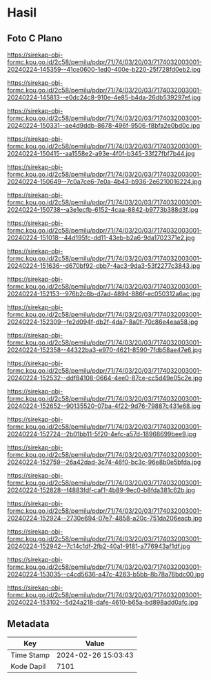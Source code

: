 # Hasil

## Foto C Plano

https://sirekap-obj-formc.kpu.go.id/2c58/pemilu/pdpr/71/74/03/20/03/7174032003001-20240224-145359--41ce0600-1ed0-400e-b220-25f728fd0eb2.jpg

https://sirekap-obj-formc.kpu.go.id/2c58/pemilu/pdpr/71/74/03/20/03/7174032003001-20240224-145813--e0dc24c8-910e-4e85-b4da-26db539297ef.jpg

https://sirekap-obj-formc.kpu.go.id/2c58/pemilu/pdpr/71/74/03/20/03/7174032003001-20240224-150331--ae4d9ddb-8678-496f-9506-f8bfa2e0bd0c.jpg

https://sirekap-obj-formc.kpu.go.id/2c58/pemilu/pdpr/71/74/03/20/03/7174032003001-20240224-150415--aa1558e2-a93e-4f0f-b345-33f27fbf7b44.jpg

https://sirekap-obj-formc.kpu.go.id/2c58/pemilu/pdpr/71/74/03/20/03/7174032003001-20240224-150649--7c0a7ce6-7e0a-4b43-b936-2e6210016224.jpg

https://sirekap-obj-formc.kpu.go.id/2c58/pemilu/pdpr/71/74/03/20/03/7174032003001-20240224-150738--a3e1ecfb-6152-4caa-8842-b9773b388d3f.jpg

https://sirekap-obj-formc.kpu.go.id/2c58/pemilu/pdpr/71/74/03/20/03/7174032003001-20240224-151018--44d195fc-dd11-43eb-b2a6-9da1702371e2.jpg

https://sirekap-obj-formc.kpu.go.id/2c58/pemilu/pdpr/71/74/03/20/03/7174032003001-20240224-151636--d670bf92-cbb7-4ac3-9da3-53f2277c3843.jpg

https://sirekap-obj-formc.kpu.go.id/2c58/pemilu/pdpr/71/74/03/20/03/7174032003001-20240224-152153--976b2c6b-d7ad-4894-886f-ec050312a6ac.jpg

https://sirekap-obj-formc.kpu.go.id/2c58/pemilu/pdpr/71/74/03/20/03/7174032003001-20240224-152309--fe2d094f-db2f-4da7-8a0f-70c86e4eaa58.jpg

https://sirekap-obj-formc.kpu.go.id/2c58/pemilu/pdpr/71/74/03/20/03/7174032003001-20240224-152358--44322ba3-e970-4621-8590-7fdb58ae47e6.jpg

https://sirekap-obj-formc.kpu.go.id/2c58/pemilu/pdpr/71/74/03/20/03/7174032003001-20240224-152532--ddf84108-0664-4ee0-87ce-cc5d49e05c2e.jpg

https://sirekap-obj-formc.kpu.go.id/2c58/pemilu/pdpr/71/74/03/20/03/7174032003001-20240224-152652--90135520-07ba-4f22-9d76-79887c431e68.jpg

https://sirekap-obj-formc.kpu.go.id/2c58/pemilu/pdpr/71/74/03/20/03/7174032003001-20240224-152724--2b01bb11-5f20-4efc-a57d-18968699bee9.jpg

https://sirekap-obj-formc.kpu.go.id/2c58/pemilu/pdpr/71/74/03/20/03/7174032003001-20240224-152759--26a42dad-3c74-46f0-bc3c-96e8b0e5bfda.jpg

https://sirekap-obj-formc.kpu.go.id/2c58/pemilu/pdpr/71/74/03/20/03/7174032003001-20240224-152828--f4883fdf-caf1-4b89-9ec0-b8fda381c62b.jpg

https://sirekap-obj-formc.kpu.go.id/2c58/pemilu/pdpr/71/74/03/20/03/7174032003001-20240224-152924--2730e694-07e7-4858-a20c-751da206eacb.jpg

https://sirekap-obj-formc.kpu.go.id/2c58/pemilu/pdpr/71/74/03/20/03/7174032003001-20240224-152942--7c14c1df-2fb2-40a1-9181-a776943af1df.jpg

https://sirekap-obj-formc.kpu.go.id/2c58/pemilu/pdpr/71/74/03/20/03/7174032003001-20240224-153035--c4cd5636-a47c-4283-b5bb-8b78a76bdc00.jpg

https://sirekap-obj-formc.kpu.go.id/2c58/pemilu/pdpr/71/74/03/20/03/7174032003001-20240224-153102--5d24a218-dafe-4610-b65a-bd898add0afc.jpg


## Metadata

| Key        | Value               |
| ---------- | ------------------- |
| Time Stamp | 2024-02-26 15:03:43 |
| Kode Dapil | 7101                |



